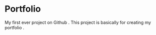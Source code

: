 # Portfolio
My first ever project on Github .
This project is basically for creating my portfolio .
